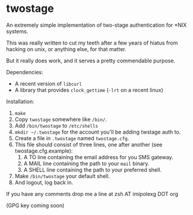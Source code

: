 twostage
========

An extremely simple implementation of two-stage authentication for *NIX systems.

This was really written to cut my teeth after a few years of hiatus from
hacking on unix, or anything else, for that matter.

But it really does work, and it serves a pretty commendable purpose.

Dependencies:

* A recent version of `libcurl`
* A library that provides `clock_gettime` (`-lrt` on a recent linux)

Installation:

1. `make`
2. Copy `twostage` somewhere like `/bin/`.
3. Add `/bin/twostage` to `/etc/shells`
4. `mkdir ~/.twostage` for the account you'll be adding twstage auth
   to.
5. Create a file in `.twostage` named `twostage.cfg`.
6. This file should consist of three lines, one after another (see twostage.cfg.example):
    1. A TO line containing the email address for you SMS gateway.
    2. A MAIL line containing the path to your `mail` binary.
    3. A SHELL line containing the path to your preferred shell.
7. Make `/bin/twostage` your default shell.
8. And logout, log back in. 

If you have any comments drop me a line at zsh AT imipolexg DOT org

(GPG key coming soon)
